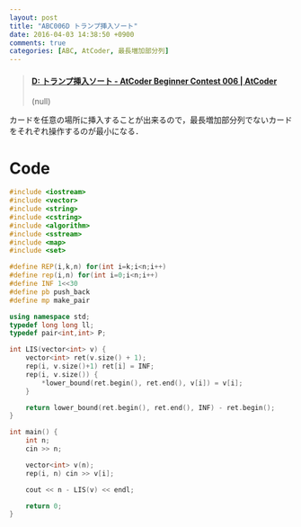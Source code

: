 ```yaml
---
layout: post
title: "ABC006D トランプ挿入ソート"
date: 2016-04-03 14:38:50 +0900
comments: true
categories: [ABC, AtCoder, 最長増加部分列]
---
```


<blockquote class="embedly-card" data-card-key="39deea93f79745829254c0652225a544" data-card-controls="0" data-card-branding="0" data-card-type="article"><h4><a href="http://abc006.contest.atcoder.jp/tasks/abc006_4">D: トランプ挿入ソート - AtCoder Beginner Contest 006 | AtCoder</a></h4><p>(null)</p></blockquote>
<script async src="//cdn.embedly.com/widgets/platform.js" charset="UTF-8"></script>

<!-- more -->

カードを任意の場所に挿入することが出来るので，最長増加部分列でないカードをそれぞれ操作するのが最小になる．


# Code

```cpp
#include <iostream>
#include <vector>
#include <string>
#include <cstring>
#include <algorithm>
#include <sstream>
#include <map>
#include <set>

#define REP(i,k,n) for(int i=k;i<n;i++)
#define rep(i,n) for(int i=0;i<n;i++)
#define INF 1<<30
#define pb push_back
#define mp make_pair

using namespace std;
typedef long long ll;
typedef pair<int,int> P;

int LIS(vector<int> v) {
	vector<int> ret(v.size() + 1);
	rep(i, v.size()+1) ret[i] = INF;
	rep(i, v.size()) {
		*lower_bound(ret.begin(), ret.end(), v[i]) = v[i];
	}

	return lower_bound(ret.begin(), ret.end(), INF) - ret.begin();
}

int main() {
	int n;
	cin >> n;

	vector<int> v(n);
	rep(i, n) cin >> v[i];

	cout << n - LIS(v) << endl;

	return 0;
}
```

